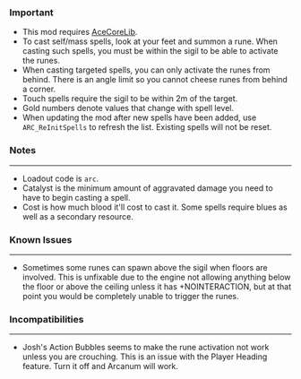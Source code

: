 ### Important
- This mod requires [AceCoreLib](https://gitlab.com/accensi/hd-addons/acecorelib).
- To cast self/mass spells, look at your feet and summon a rune. When casting such spells, you must be within the sigil to be able to activate the runes.
- When casting targeted spells, you can only activate the runes from behind. There is an angle limit so you cannot cheese runes from behind a corner.
- Touch spells require the sigil to be within 2m of the target.
- Gold numbers denote values that change with spell level.
- When updating the mod after new spells have been added, use `ARC_ReInitSpells` to refresh the list. Existing spells will not be reset.

### Notes
---
- Loadout code is `arc`.
- Catalyst is the minimum amount of aggravated damage you need to have to begin casting a spell.
- Cost is how much blood it'll cost to cast it. Some spells require blues as well as a secondary resource.

### Known Issues
---
- Sometimes some runes can spawn above the sigil when floors are involved. This is unfixable due to the engine not allowing anything below the floor or above the ceiling unless it has +NOINTERACTION, but at that point you would be completely unable to trigger the runes.

### Incompatibilities
---
- Josh's Action Bubbles seems to make the rune activation not work unless you are crouching. This is an issue with the Player Heading feature. Turn it off and Arcanum will work.